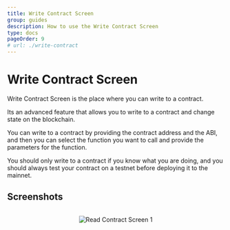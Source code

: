 ```yaml
---
title: Write Contract Screen
group: guides
description: How to use the Write Contract Screen
type: docs
pageOrder: 9
# url: ./write-contract
---
```


# Write Contract Screen

<p class="pb-4">Write Contract Screen is the place where you can write to a contract.</p>

<p class="pb-4">Its an advanced feature that allows you to write to a contract and change state on the blockchain.</p>

<p class="pb-4">You can write to a contract by providing the contract address and the ABI, and then you can select the function you want to call and provide the parameters for the function.</p>

<p class="pb-4">You should only write to a contract if you know what you are doing, and you should always test your contract on a testnet before deploying it to the mainnet.</p>


## Screenshots

<div style="align-items: center;
    display: flex;
    flex-direction: column;">

![Read Contract Screen 1](/images/pages/write-contract_screen1.webp)

</div>
